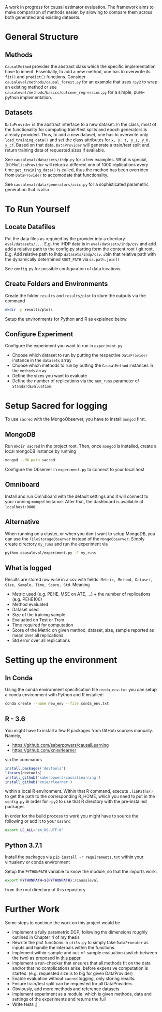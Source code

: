 A work in progress for causal estimator evaluation. The framework aims to make comparison of
methods easier, by allowing to compare them across both generated and existing datasets.

# General Structure
## Methods
`CausalMethod` provides the abstract class which the specific implementation have to inherit.
Essentially, to add a new method, one has to overwrite its `fit()` and `predict()` functions.
Consider `causaleval/methods/causal_forest.py` for an example that uses `rpy2` to wrap an existing method
or see `causaleval/methods/basics/outcome_regression.py` for a simple, pure-python implementation.

## Datasets
`DataProvider` is the abstract interface to a new dataset. In the class, most of the functionality for computing
train/test splits and epoch generators is already provided. Thus, to add a new dataset, one has to overwrite only
`load_training_data()` and set the class attributes for `x, y, t, y_1, y_0, y_cf`. Based on that data, `DataProvider`
will generate a train/test split and return training data of requested sizes if available.

See `causaleval/data/sets/ihdp.py` for a few examples. What is special, `IHDPRelicaProvider` will
return a different one of 1000 replications every time `get_training_data()` is called, thus the method has been
overriden from `DataProvider` to accomodate that functionality.

See `causaleval/data/generators/acic.py` for a sophisticated parametric generation that is also


# To Run Yourself
## Locate Datafiles
Put the data files as required by the provider into a directory `eval/datasets/...`.
E.g. the IHDP data is in `eval/datasets/ihdp/csv` and add add a relative path to the config.py starting
form the content root / git root. E.g. Add relative path to ihdp `datasets/ihdp/csv`. Join that relative path
with the dynamically determined `ROOT_PATH` via `os.path.join()`

See `config.py` for possible configuration of data locations.

## Create Folders and Environments
Create the folder `results` and `results/plot` to store the outputs via the command
```bash
mkdir -p results/plots
```

Setup the environments for Python and R as explained below.

## Configure Experiment
Configure the experiment you want to run in `experiment.py`

 - Choose which dataset to run by putting the respective `DataProvider` instance
   in the `datasets` array
 - Choose which methods to run by putting the `CausalMethod` instances in the `methods` array
 - Define the sizes you want to evaluate
 - Define the number of replications via the `num_runs` parameter of `StandardEvaluation`.

# Setup Sacred for logging
To use `sacred` with the MongoObserver, you have to install `mongod` first.

## MongoDB
Run `mkdir sacred` in the project root.
Then, once `mongod` is installed, create a local mongoDB instance by running
```bash
mongod --db-path sacred
```
Configure the Observer in `experiment.py` to connect to your local host

## Omniboard
Install and run Omniboard with the default settings and it will connect to your running `mongod` instance.
After that, the dashboard is available at `localhost:9000`.

## Alternative
When running on a cluster, or when you don't want to setup MongoDB, you can use the `FileStorageObserver` instead of
the `MongoObserver`.
Simply create directory `my_runs` and run the experiment via
```bash
python causaleval/experiment.py -F my_runs
```

## What is logged
Results are stored row wise in a csv with fields:
`Metric, Method, Dataset, Size, Sample, Time, Score, Std`. Meaning
 - Metric used (e.g. PEHE, MSE on ATE, ...) + the number of replications (e.g. PEHE100)
 - Method evaluated
 - Dataset used
 - Size of the training sample
 - Evaluated on Test or Train
 - Time required for computation
 - Score of the Metric on given method, dataset, size, sample reported as mean over all replications
 - Std error over all replications


# Setting up the environment
## In Conda
Using the conda environment specification file `conda_env.txt` you can setup a conda environment with Python and R
installed:
```bash
conda create --name new_env --file conda_env.txt
```

## R - 3.6
 You might have to install a few R packages from GitHub sources manually. Namely,
 - https://github.com/saberpowers/causalLearning
 - https://github.com/xnie/rlearner

 via the commands

```R
install.packages('devtools')
library(devtools)
install_github('saberpowers/causalLearning')
install_github('xnie/rlearner')
```

within a local R environment. Within that R command, execute `.libPaths()` to get the path to the
corresponding R_HOME, which you need to put in the `config.py` in order for `rpy2` to use that R
directory with the pre-installed packages

In order for the build process to work you might have to source the following or add it to your `bashrc`:

```bash
export LC_ALL="en_US.UTF-8"
```

## Python 3.7.1
Install the packages via `pip install -r requirements.txt` within your virtualenv or conda environment

Setup the `PYTHONPATH` variable to know the module, so that the imports work:

```bash
export PYTHONPATH=${PYTHONPATH}:/causaleval
```
from the root directory of this repository.

# Further Work
Some steps to continue the work on this project would be
  - Implement a fully parametric DGP, following the dimensions roughly outlined in Chapter 4 of my thesis
  - Rewrite the plot functions in `utils.py` to simply take `DataProvider` as inputs and handle the internals within
    the functions.
  - Implement within-sample and out-of-sample evaluation (switch between the two) as proposed in [this paper](https://arxiv.org/pdf/1606.03976.pdf).
  - Implement a run-checker that ensures that all methods fit on the data and/or that no complications arise,
    before expensive computation is started.
    (e.g. requested size is to big for given DataProvider)
  - Enable evaluation without `sacred` logging, only storing results.
  - Ensure train/test split can be requested for all DataProviders
  - Obviously, add more methods and reference datasets
  - Implement experiment as a module, which is given methods, data and settings of the experiments and returns the full
  - Write tests ;)


